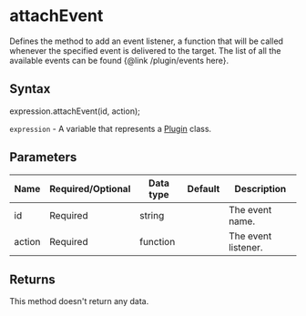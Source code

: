 # attachEvent

Defines the method to add an event listener, a function that will be called whenever the specified event is delivered to the target.
The list of all the available events can be found &#123;@link /plugin/events here&#125;.

## Syntax

expression.attachEvent(id, action);

`expression` - A variable that represents a [Plugin](../Plugin.md) class.

## Parameters

| **Name** | **Required/Optional** | **Data type** | **Default** | **Description** |
| ------------- | ------------- | ------------- | ------------- | ------------- |
| id | Required | string |  | The event name. |
| action | Required | function |  | The event listener. |

## Returns

This method doesn't return any data.